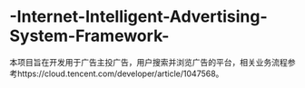 # -Internet-Intelligent-Advertising-System-Framework-
本项目旨在开发用于广告主投广告，用户搜索并浏览广告的平台，相关业务流程参考https://cloud.tencent.com/developer/article/1047568。
